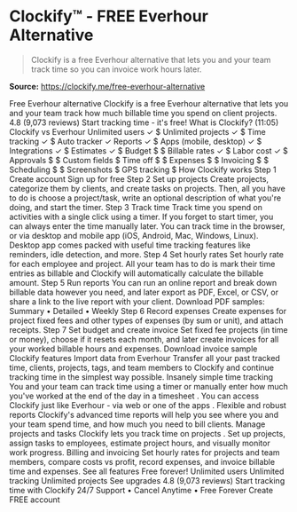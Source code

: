 # Clockify™ - FREE Everhour Alternative

> Clockify is a free Everhour alternative that lets you and your team track time so you can invoice work hours later.

**Source:** https://clockify.me/free-everhour-alternative

Free Everhour alternative
Clockify is a free Everhour alternative that lets you and your team track how much billable time you spend on client projects.
4.8 (9,073 reviews)
Start tracking time - it's free!
What is Clockify? (11:05)
Clockify vs Everhour
Unlimited users
✓
$
Unlimited projects
✓
$
Time tracking
✓
$
Auto tracker
✓
Reports
✓
$
Apps (mobile, desktop)
✓
$
Integrations
✓
$
Estimates
✓
$
Budget
$
$
Billable rates
✓
$
Labor cost
✓
$
Approvals
$
$
Custom fields
$
Time off
$
$
Expenses
$
$
Invoicing
$
$
Scheduling
$
$
Screenshots
$
GPS tracking
$
How Clockify works
Step 1
Create account
Sign up for free
Step 2
Set up projects
Create projects, categorize them by clients, and create tasks on projects. Then, all you have to do is choose a project/task, write an optional description of what you're doing, and start the timer.
Step 3
Track time
Track time you spend on activities with a single click using a timer. If you forget to start timer, you can always enter the time manually later.
You can track time in the browser, or via
desktop and mobile app
(iOS, Android, Mac, Windows, Linux). Desktop app comes packed with useful time tracking features like reminders, idle detection, and more.
Step 4
Set hourly rates
Set hourly rate for each employee and project. All your team has to do is mark their time entries as billable and Clockify will automatically calculate the billable amount.
Step 5
Run reports
You can run an online report and break down billable data however you need, and later export as PDF, Excel, or CSV, or share a link to the live report with your client.
Download PDF samples:
Summary
•
Detailed
•
Weekly
Step 6
Record expenses
Create expenses for project fixed fees and other types of expenses (by sum or unit), and attach receipts.
Step 7
Set budget and create invoice
Set fixed fee projects (in time or money), choose if it resets each month, and later create invoices for all your worked billable hours and expenses.
Download invoice sample
Clockify features
Import data from Everhour
Transfer all your past tracked time, clients, projects, tags, and team members to Clockify and continue tracking time in the simplest way possible.
Insanely simple time tracking
You and your team can track time using a timer or manually enter how much you've worked at the end of the day in a
timesheet
. You can access Clockify just like Everhour - via web or one of the
apps
.
Flexible and robust reports
Clockify's advanced
time reports
will help you see where you and your team spend time, and how much you need to bill clients.
Manage projects and tasks
Clockify lets you
track time on projects
. Set up projects, assign tasks to employees, estimate project hours, and visually monitor work progress.
Billing and invoicing
Set hourly rates for projects and team members, compare costs vs profit, record expenses, and invoice billable time and expenses.
See all features
Free forever!
Unlimited users
Unlimited tracking
Unlimited projects
See upgrades
4.8 (9,073 reviews)
Start tracking time with Clockify
24/7 Support
•
Cancel Anytime
•
Free Forever
Create FREE account